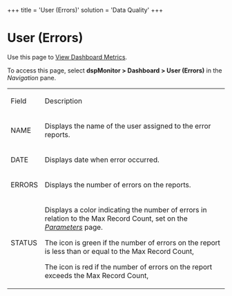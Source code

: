 +++
title = 'User (Errors)'
solution = 'Data Quality'
+++

# User (Errors)

<div class="use">

Use this page to [View Dashboard
Metrics](../Use_Cases/View_Dashboard_Metrics.htm).

</div>

To access this page, select **dspMonitor \> Dashboard \> User (Errors)**
in the *Navigation* pane.

<table>
<tbody>
<tr class="odd">
<td><p>Field</p></td>
<td><p>Description</p></td>
</tr>
<tr class="even">
<td><p>NAME</p></td>
<td><p>Displays the name of the user assigned to the error reports.</p></td>
</tr>
<tr class="odd">
<td><p>DATE</p></td>
<td><p>Displays date when error occurred.</p></td>
</tr>
<tr class="even">
<td><p>ERRORS</p></td>
<td><p>Displays the number of errors on the reports.</p></td>
</tr>
<tr class="odd">
<td><p>STATUS</p></td>
<td><p>Displays a color indicating the number of errors in relation to the Max Record Count, set on the <em><a href="Parameters.htm">Parameters</a></em> page.</p>
<p>The icon is green if the number of errors on the report is less than or equal to the Max Record Count,</p>
<p>The icon is red if the number of errors on the report exceeds the Max Record Count,</p></td>
</tr>
</tbody>
</table>
